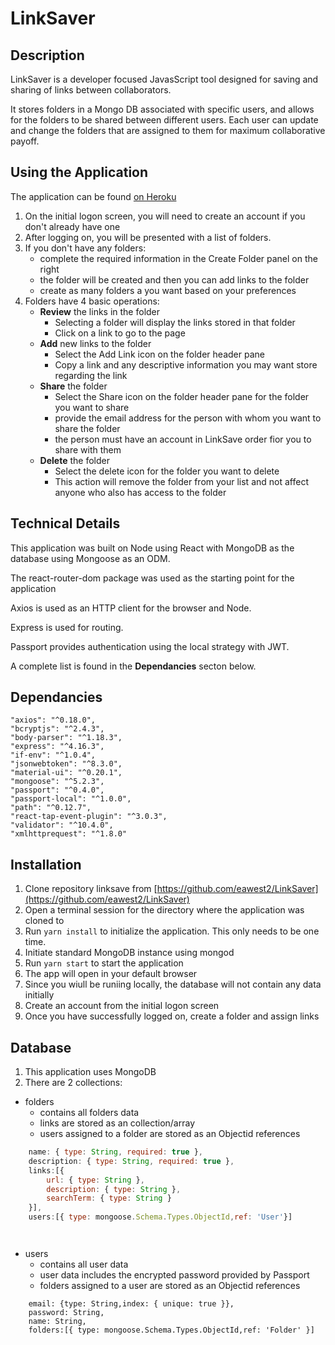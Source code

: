 # LinkSaver 

## Description

LinkSaver is a developer focused JavasScript tool designed for saving and sharing of links between collaborators.

It stores folders in a Mongo DB associated with specific users, and allows for the folders to be shared between different users. Each user can update and change the folders that are assigned to them for maximum collaborative payoff.

## Using the Application

The application can be found [on Heroku](https://linksaver2018.herokuapp.com/)

1. On the initial logon screen, you will need to create an account if you don't already have one
1. After logging on, you will be presented with a list of folders.
1. If you don't have any folders:
    - complete the required information in the Create Folder panel on the right
    - the folder will be created and then you can add links to the folder
    - create as many folders a you want based on your preferences
1. Folders have 4 basic operations:
    - __Review__ the links in the folder
        - Selecting a folder will display the links stored in that folder
        - Click on a link to go to the page
    - __Add__ new links to the folder
        - Select the Add Link icon on the folder header pane
        - Copy a link and any descriptive information you may want store regarding the link
    - __Share__ the folder
        - Select the Share icon on the folder header pane for the folder you want to share
        - provide the email address for the person with whom you want to share the folder
        - the person must have an account in LinkSave order fior you to share with them
    - __Delete__ the folder
        - Select the delete icon for the folder you want to delete
        - This action will remove the folder from your list and not affect anyone who also has access to the folder

## Technical Details

This application was built on Node using React with MongoDB as the database using Mongoose as an ODM.

The react-router-dom package was used as the starting point for the application

Axios is used as an HTTP client for the browser and Node.

Express is used for routing.

Passport provides authentication using the local strategy with JWT.

A complete list is found in the __Dependancies__ secton below.

## Dependancies

    "axios": "^0.18.0",
    "bcryptjs": "^2.4.3",
    "body-parser": "^1.18.3",
    "express": "^4.16.3",
    "if-env": "^1.0.4",
    "jsonwebtoken": "^8.3.0",
    "material-ui": "^0.20.1",
    "mongoose": "^5.2.3",
    "passport": "^0.4.0",
    "passport-local": "^1.0.0",
    "path": "^0.12.7",
    "react-tap-event-plugin": "^3.0.3",
    "validator": "^10.4.0",
    "xmlhttprequest": "^1.8.0"

## Installation

1. Clone repository linksave from [https://github.com/eawest2/LinkSaver](https://github.com/eawest2/LinkSaver)
1. Open a terminal session for the directory where the application was cloned to
1. Run `yarn install` to initialize the application. This only needs to be one time.
1. Initiate standard MongoDB instance using mongod
1. Run `yarn start` to start the application
1. The app will open in your default browser
1. Since you wiull be runiing locally, the database will not contain any data initially
1. Create an account from the initial logon screen
1. Once you have successfully logged on, create a folder and assign links

## Database

1. This application uses MongoDB
1. There are 2 collections:
- folders
    - contains all folders data
    - links are stored as an collection/array
    - users assigned to a folder are stored as an Objectid references

``` javascript
    name: { type: String, required: true },
    description: { type: String, required: true },
    links:[{ 
        url: { type: String },
        description: { type: String },
        searchTerm: { type: String }
    }],
    users:[{ type: mongoose.Schema.Types.ObjectId,ref: 'User'}]
```
``` ```


- users
    - contains all user data
    - user data includes the encrypted password provided by Passport
    - folders assigned to a user are stored as an Objectid references
```
    email: {type: String,index: { unique: true }},
    password: String,
    name: String,
    folders:[{ type: mongoose.Schema.Types.ObjectId,ref: 'Folder' }]
```